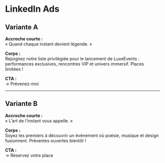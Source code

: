 # LinkedIn Ads

## Variante A

**Accroche courte :**  
« Quand chaque instant devient légende. »

**Corps :**  
Rejoignez notre liste privilégiée pour le lancement de LuxeEvents : performances exclusives, rencontres VIP et univers immersif. Places limitées !

**CTA :**  
→ Prévenez-moi

---

## Variante B

**Accroche courte :**  
« L’art de l’instant vous appelle. »

**Corps :**  
Soyez les premiers à découvrir un événement où poésie, musique et design fusionnent. Préventes ouvertes bientôt !

**CTA :**  
→ Réservez votre place

